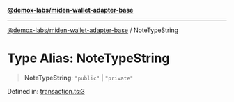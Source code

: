 [**@demox-labs/miden-wallet-adapter-base**](../README.md)

***

[@demox-labs/miden-wallet-adapter-base](../globals.md) / NoteTypeString

# Type Alias: NoteTypeString

> **NoteTypeString**: `"public"` \| `"private"`

Defined in: [transaction.ts:3](https://github.com/demox-labs/miden-wallet-adapter/blob/4e4ca8998b01f40befb8850757ab37009c071cf2/packages/core/base/transaction.ts#L3)
